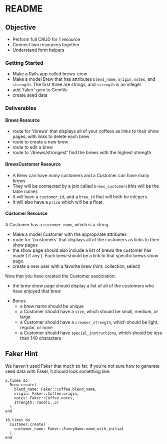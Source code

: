 # README

## Objective

* Perform full CRUD for 1 resource
* Connect two resources together
* Understand form helpers

### Getting Started

* Make a Rails app called brews-crew
* Make a model Brew that has attributes `blend_name`, `origin`, `notes`, and `strength`.  The first three are strings, and `strength` is an integer
* add 'faker' gem to Gemfile
* create seed data

### Deliverables

#### Brews Resource

* route for '/brews' that displays all of your coffees as links to their show pages, with links to delete each brew
* route to create a new brew
* route to edit a brew
* route to '/brews/strongest' find the brews with the highest strength

#### BrewsCustomer Resource
* A Brew can have many customers and a Customer can have many brews
* They will be connected by a join called `brews_customers`(this will be the table name). 
* It will have a `customer_id`, and a `brew_id` that will both be integers.
* It will also have a `price` which will be a float.

#### Customer Resource
A Customer has a `customer_name`, which is a string.

* Make a model Customer with the appropriate attributes
* route for '/customers' that displays all of the customers as links to their show pages
* the show page should also include a list of brews the customer has made ( if any ). Each brew should be a link to that specific brews show page.
* create a new user with a favorite brew (hint: collection_select)

Now that you have created the Customer association:
* the brew show page should display a list of all of the customers who have enjoyed that brew

- Bonus
  * a brew name should be unique
  * a Customer should have a `size`, which should be small, medium, or large
  * a Customer should have a `creamer_strength`, which should be light, regular, or none
  * a Customer should have `special_instructions`, which should be less than 140 characters

## Faker Hint

We haven't used Faker that much so far.  If you're not sure how to generate seed data with Faker, it should look something like:
```
5.times do
  Brew.create(
    blend_name: Faker::Coffee.blend_name,
    origin: Faker::Coffee.origin,
    notes: Faker::Coffee.notes,
    strength: rand(1..5)
  )
end

10.times do
  Customer.create(
    customer_name: Faker::FunnyName.name_with_initial
  )
end
```
